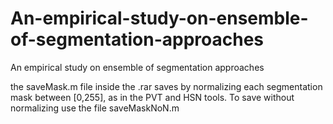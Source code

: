 # An-empirical-study-on-ensemble-of-segmentation-approaches
An empirical study on ensemble of segmentation approaches

the saveMask.m file inside the .rar saves by normalizing each segmentation mask between [0,255], 
as in the PVT and HSN tools. To save without normalizing use the file saveMaskNoN.m
